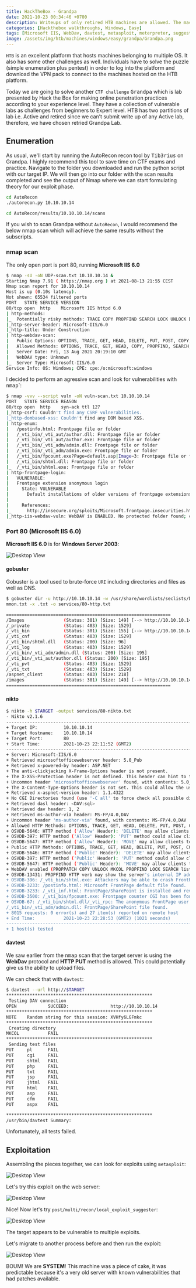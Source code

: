 ```yaml
---
title: HackTheBox - Grandpa
date: 2021-10-23 00:34:46 +0700
description: Writeups of only retired HTB machines are allowed. The machine in this article, named Grandpa, is retired.
categories: [Hackthebox walkthroughs, Windows, Easy]
tags: [Microsoft IIS, WebDav, davtest, metasploit, meterpreter, suggester, MS14-070, htb-windows-easy, writeup, oscp-prep]
image: /assets/img/htb/machines/windows/easy/grandpa/Grandpa.png
---
```


`HTB` is an excellent platform that hosts machines belonging to multiple OS. It also has some other challenges as well. Individuals have to solve the puzzle (simple enumeration plus pentest) in order to log into the platform and download the VPN pack to connect to the machines hosted on the HTB platform.

Today we are going to solve another `CTF challenge` <kbd>Grandpa</kbd> which is lab presented by Hack the Box for making online penetration practices according to your experience level. They have a collection of vulnerable labs as challenges from beginners to Expert level. HTB has two partitions of lab i.e. Active and retired since we can’t submit write up of any Active lab, therefore, we have chosen retried Grandpa Lab.

## Enumeration

As usual, we'll start by running the AutoRecon recon tool by <kbd>Tib3rius</kbd> on Grandpa. I highly recommend this tool to save time on CTF exams and practice. Navigate to the folder you downloaded and run the python script with our target IP. We will then go into our folder with the scan results completed and see the output of Nmap where we can start formulating theory for our exploit phase.

```bash
cd AutoRecon
./autorecon.py 10.10.10.14

cd AutoRecon/results/10.10.10.14/scans
```

If you wish to scan Grandpa without `AutoRecon`, I would recommend the below nmap scan which will achieve the same results without the subscripts.

### nmap scan

The only open port is port 80, running **Microsoft IIS 6.0**

```bash
$ nmap -sU -oN UDP-scan.txt 10.10.10.14 &
Starting Nmap 7.91 ( https://nmap.org ) at 2021-08-13 21:55 CEST
Nmap scan report for 10.10.10.14
Host is up (0.10s latency).
Not shown: 65534 filtered ports
PORT   STATE SERVICE VERSION
80/tcp open  http    Microsoft IIS httpd 6.0
| http-methods: 
|_  Potentially risky methods: TRACE COPY PROPFIND SEARCH LOCK UNLOCK DELETE PUT MOVE MKCOL PROPPATCH
|_http-server-header: Microsoft-IIS/6.0
|_http-title: Under Construction
| http-webdav-scan: 
|   Public Options: OPTIONS, TRACE, GET, HEAD, DELETE, PUT, POST, COPY, MOVE, MKCOL, PROPFIND, PROPPATCH, LOCK, UNLOCK, SEARCH
|   Allowed Methods: OPTIONS, TRACE, GET, HEAD, COPY, PROPFIND, SEARCH, LOCK, UNLOCK
|   Server Date: Fri, 13 Aug 2021 20:19:10 GMT
|   WebDAV type: Unknown
|_  Server Type: Microsoft-IIS/6.0
Service Info: OS: Windows; CPE: cpe:/o:microsoft:windows
```

I decided to perform an agressive scan and look for vulnerabilities with <kbd>nmap</kbd>`:

```bash
$ nmap -vvv --script vuln -oN vuln-scan.txt 10.10.10.14
PORT   STATE SERVICE REASON
80/tcp open  http    syn-ack ttl 127
|_http-csrf: Couldn't find any CSRF vulnerabilities.
|_http-dombased-xss: Couldn't find any DOM based XSS.
| http-enum: 
|   /postinfo.html: Frontpage file or folder
|   /_vti_bin/_vti_aut/author.dll: Frontpage file or folder
|   /_vti_bin/_vti_aut/author.exe: Frontpage file or folder
|   /_vti_bin/_vti_adm/admin.dll: Frontpage file or folder
|   /_vti_bin/_vti_adm/admin.exe: Frontpage file or folder
|   /_vti_bin/fpcount.exe?Page=default.asp|Image=3: Frontpage file or folder
|   /_vti_bin/shtml.dll: Frontpage file or folder
|_  /_vti_bin/shtml.exe: Frontpage file or folder
| http-frontpage-login: 
|   VULNERABLE:
|   Frontpage extension anonymous login
|     State: VULNERABLE
|       Default installations of older versions of frontpage extensions allow anonymous logins which can lead to server compromise.
|       
|     References:
|_      http://insecure.org/sploits/Microsoft.frontpage.insecurities.html
|_http-iis-webdav-vuln: WebDAV is ENABLED. No protected folder found; check not run. If you know a protected folder, add --script-args=webdavfolder=<path>
```

### Port 80 (Microsoft IIS 6.0)

**Microsoft IIS 6.0** is for **Windows Server 2003**:

![Desktop View](/assets/img/htb/machines/windows/easy/grandpa/IIS_Versions.png)

#### gobuster

Gobuster is a tool used to brute-force `URI` including directories and files as well as DNS.

```bash
$ gobuster dir -u http://10.10.10.14 -w /usr/share/wordlists/seclists/Discovery/Web-Content/co
mmon.txt -x .txt -o services/80-http.txt

===============================================================
/Images               (Status: 301) [Size: 149] [--> http://10.10.10.14/Images/]
/_private             (Status: 403) [Size: 1529]
/_vti_bin             (Status: 301) [Size: 155] [--> http://10.10.10.14/%5Fvti%5Fbin/]
/_vti_cnf             (Status: 403) [Size: 1529]
/_vti_bin/shtml.dll   (Status: 200) [Size: 96]
/_vti_log             (Status: 403) [Size: 1529]
/_vti_bin/_vti_adm/admin.dll (Status: 200) [Size: 195]
/_vti_bin/_vti_aut/author.dll (Status: 200) [Size: 195]
/_vti_pvt             (Status: 403) [Size: 1529]
/_vti_txt             (Status: 403) [Size: 1529]
/aspnet_client        (Status: 403) [Size: 218]
/images               (Status: 301) [Size: 149] [--> http://10.10.10.14/images/]
===============================================================
```

#### nikto

```bash
$ nikto -h $TARGET -output services/80-nikto.txt
- Nikto v2.1.6
---------------------------------------------------------------------------
+ Target IP:          10.10.10.14
+ Target Hostname:    10.10.10.14
+ Target Port:        80
+ Start Time:         2021-10-23 22:11:52 (GMT2)
---------------------------------------------------------------------------
+ Server: Microsoft-IIS/6.0
+ Retrieved microsoftofficewebserver header: 5.0_Pub
+ Retrieved x-powered-by header: ASP.NET
+ The anti-clickjacking X-Frame-Options header is not present.
+ The X-XSS-Protection header is not defined. This header can hint to the user agent to protect against some forms of XSS
+ Uncommon header 'microsoftofficewebserver' found, with contents: 5.0_Pub
+ The X-Content-Type-Options header is not set. This could allow the user agent to render the content of the site in a different fashion to the MIME type
+ Retrieved x-aspnet-version header: 1.1.4322
+ No CGI Directories found (use '-C all' to force check all possible dirs)
+ Retrieved dasl header: <DAV:sql>
+ Retrieved dav header: 1, 2
+ Retrieved ms-author-via header: MS-FP/4.0,DAV
+ Uncommon header 'ms-author-via' found, with contents: MS-FP/4.0,DAV
+ Allowed HTTP Methods: OPTIONS, TRACE, GET, HEAD, DELETE, PUT, POST, COPY, MOVE, MKCOL, PROPFIND, PROPPATCH, LOCK, UNLOCK, SEARCH 
+ OSVDB-5646: HTTP method ('Allow' Header): 'DELETE' may allow clients to remove files on the web server.
+ OSVDB-397: HTTP method ('Allow' Header): 'PUT' method could allow clients to save files on the web server.
+ OSVDB-5647: HTTP method ('Allow' Header): 'MOVE' may allow clients to change file locations on the web server.
+ Public HTTP Methods: OPTIONS, TRACE, GET, HEAD, DELETE, PUT, POST, COPY, MOVE, MKCOL, PROPFIND, PROPPATCH, LOCK, UNLOCK, SEARCH 
+ OSVDB-5646: HTTP method ('Public' Header): 'DELETE' may allow clients to remove files on the web server.
+ OSVDB-397: HTTP method ('Public' Header): 'PUT' method could allow clients to save files on the web server.
+ OSVDB-5647: HTTP method ('Public' Header): 'MOVE' may allow clients to change file locations on the web server.
+ WebDAV enabled (PROPPATCH COPY UNLOCK MKCOL PROPFIND LOCK SEARCH listed as allowed)
+ OSVDB-13431: PROPFIND HTTP verb may show the server's internal IP address: http://10.10.10.14/
+ OSVDB-396: /_vti_bin/shtml.exe: Attackers may be able to crash FrontPage by requesting a DOS device, like shtml.exe/aux.htm -- a DoS was not attempted.
+ OSVDB-3233: /postinfo.html: Microsoft FrontPage default file found.
+ OSVDB-3233: /_vti_inf.html: FrontPage/SharePoint is installed and reveals its version number (check HTML source for more information).
+ OSVDB-3500: /_vti_bin/fpcount.exe: Frontpage counter CGI has been found. FP Server version 97 allows remote users to execute arbitrary system commands, though a vulnerability in this version could not be confirmed. http://cve.mitre.org/cgi-bin/cvename.cgi?name=CVE-1999-1376. http://www.securityfocus.com/bid/2252.
+ OSVDB-67: /_vti_bin/shtml.dll/_vti_rpc: The anonymous FrontPage user is revealed through a crafted POST.
/_vti_bin/_vti_adm/admin.dll: FrontPage/SharePoint file found.
+ 8015 requests: 0 error(s) and 27 item(s) reported on remote host
+ End Time:           2021-10-23 22:28:53 (GMT2) (1021 seconds)
---------------------------------------------------------------------------
+ 1 host(s) tested
```

#### davtest

We saw earlier from the <kbd>nmap</kbd> scan that the target server is using the **WebDav** protocol and **HTTP PUT** method is allowed. This could potentially give us the ability to upload files.

We can check that with `davtest`:

```bash
$ davtest --url http://$TARGET
********************************************************
 Testing DAV connection
OPEN            SUCCEED:                http://10.10.10.14
********************************************************
NOTE    Random string for this session: XVHfy6LGFmkc
********************************************************
 Creating directory
MKCOL           FAIL
********************************************************
 Sending test files
PUT     pl      FAIL
PUT     cgi     FAIL
PUT     shtml   FAIL
PUT     php     FAIL
PUT     txt     FAIL
PUT     jsp     FAIL
PUT     jhtml   FAIL
PUT     html    FAIL
PUT     asp     FAIL
PUT     cfm     FAIL
PUT     aspx    FAIL

********************************************************
/usr/bin/davtest Summary:
```

Unfortunately, all tests failed.

## Exploitation

Assembling the pieces together, we can look for exploits using `metasploit`:

![Desktop View](/assets/img/htb/machines/windows/easy/grandpa/msf.png)

Let's try this exploit on the web server:

![Desktop View](/assets/img/htb/machines/windows/easy/grandpa/meterpreter.png)

Nice! Now let's try `post/multi/recon/local_exploit_suggester`:

![Desktop View](/assets/img/htb/machines/windows/easy/grandpa/suggester.png)

The target appears to be vulnerable to multiple exploits.

Let's migrate to another process before and then run the exploit:

![Desktop View](/assets/img/htb/machines/windows/easy/grandpa/SYSTEM.png)

BOUM! We are **SYSTEM**! This machine was a piece of cake, it was predictable because it's a very old server with known vulnerabilities that had patches available.

